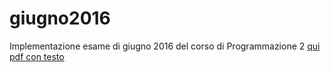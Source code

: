 # giugno2016

Implementazione esame di giugno 2016 del corso di Programmazione 2
[qui pdf con testo](https://github.com/CR18-2000/giugno2016/blob/main/Esame_201606.pdf)
